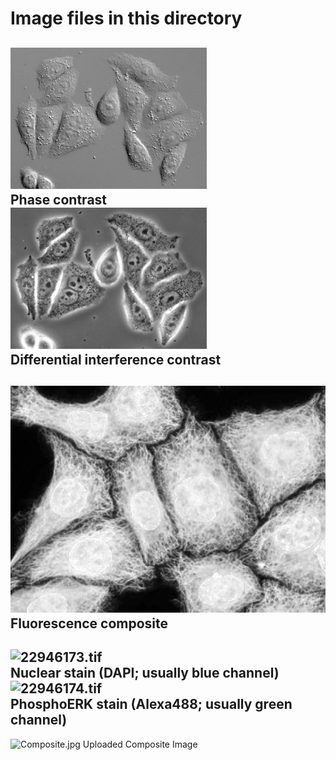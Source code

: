 Image files in this directory
=====
![PhaseContrast.tif](PhaseContrast.tif)  
Phase contrast  
![DifferentialInterference.tif](DifferentialInterference.tif)  
Differential interference contrast  
-----

![Fluorescence_composite.tif](Fluorescence_composite.tif)  
Fluorescence composite  
-----

![22946173.tif](22946173.tif)  
Nuclear stain (DAPI; usually blue channel)
![22946174.tif](22946174.tif)  
PhosphoERK stain (Alexa488; usually green channel)
-----

![Composite.jpg](Composite.jpg)
Uploaded Composite Image
